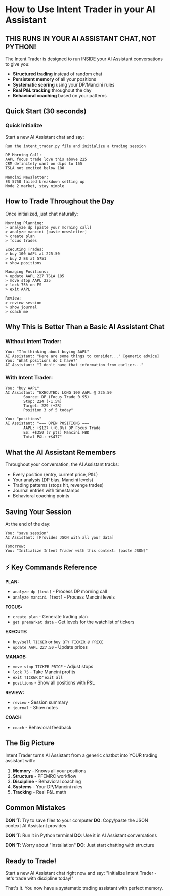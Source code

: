# How to Use Intent Trader in your AI Assistant

## THIS RUNS IN YOUR AI ASSISTANT CHAT, NOT PYTHON!

The Intent Trader is designed to run INSIDE your AI Assistant conversations to give you:
- **Structured trading** instead of random chat
- **Persistent memory** of all your positions
- **Systematic scoring** using your DP/Mancini rules
- **Real P&L tracking** throughout the day
- **Behavioral coaching** based on your patterns

## Quick Start (30 seconds)

### Quick Initialize

Start a new AI Assistant chat and say:
```
Run the intent_trader.py file and initialize a trading session

DP Morning Call:
AAPL focus trade love this above 225
CRM definitely want on dips to 165
TSLA not excited below 180

Mancini Newsletter:
ES 5750 failed breakdown setting up
Mode 2 market, stay nimble
```

## How to Trade Throughout the Day

Once initialized, just chat naturally:

```
Morning Planning:
> analyze dp [paste your morning call]
> analyze mancini [paste newsletter]
> create plan
> focus trades

Executing Trades:
> buy 100 AAPL at 225.50
> buy 2 ES at 5751
> show positions

Managing Positions:
> update AAPL 227 TSLA 185
> move stop AAPL 225
> lock 75% on ES
> exit AAPL

Review:
> review session
> show journal
> coach me
```

## Why This is Better Than a Basic AI Assistant Chat

### Without Intent Trader:
```
You: "I'm thinking about buying AAPL"
AI Assistant: "Here are some things to consider..." [generic advice]
You: "What positions do I have?"
AI Assistant: "I don't have that information from earlier..."
```

### With Intent Trader:
```
You: "buy AAPL"
AI Assistant: "EXECUTED: LONG 100 AAPL @ 225.50
        Source: DP (Focus Trade 0.95)
        Stop: 224 (-1.5%)
        Target: 229 (+2R)
        Position 3 of 5 today"

You: "positions"
AI Assistant: "=== OPEN POSITIONS ===
        AAPL: +$127 (+0.8%) DP Focus Trade
        ES: +$350 (7 pts) Mancini FBD
        Total P&L: +$477"
```

## What the AI Assistant Remembers

Throughout your conversation, the AI Assistant tracks:
- Every position (entry, current price, P&L)
- Your analysis (DP bias, Mancini levels)
- Trading patterns (stops hit, revenge trades)
- Journal entries with timestamps
- Behavioral coaching points

## Saving Your Session

At the end of the day:
```
You: "save session"
AI Assistant: [Provides JSON with all your data]

Tomorrow:
You: "Initialize Intent Trader with this context: [paste JSON]"
```

## ⚡ Key Commands Reference

**PLAN:**
- `analyze dp [text]` - Process DP morning call
- `analyze mancini [text]` - Process Mancini levels

**FOCUS:**
- `create plan` - Generate trading plan
- `get premarket data` - Get levels for the watchlist of tickers

**EXECUTE:**
- `buy/sell TICKER` or `buy QTY TICKER @ PRICE`
- `update AAPL 227.50` - Update prices

**MANAGE:**
- `move stop TICKER PRICE` - Adjust stops
- `lock 75` - Take Mancini profits
- `exit TICKER` or `exit all`
- `positions` - Show all positions with P&L

**REVIEW:**
- `review` - Session summary
- `journal` - Show notes

**COACH**
- `coach` - Behavioral feedback


## The Big Picture

Intent Trader turns AI Assistant from a generic chatbot into YOUR trading assistant with:
1. **Memory** - Knows all your positions
2. **Structure** - PFEMRC workflow
3. **Discipline** - Behavioral coaching
4. **Systems** - Your DP/Mancini rules
5. **Tracking** - Real P&L math

## Common Mistakes

**DON'T**: Try to save files to your computer
**DO**: Copy/paste the JSON context AI Assistant provides

**DON'T**: Run it in Python terminal
**DO**: Use it in AI Assistant conversations

**DON'T**: Worry about "installation"
**DO**: Just start chatting with structure

## Ready to Trade!

Start a new AI Assistant chat right now and say:
"Initialize Intent Trader - let's trade with discipline today!"

That's it. You now have a systematic trading assistant with perfect memory.